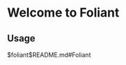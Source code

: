# Welcome to Foliant

## Usage

<include sethead="2" nohead="true">
  $foliant$README.md#Foliant
</include>
